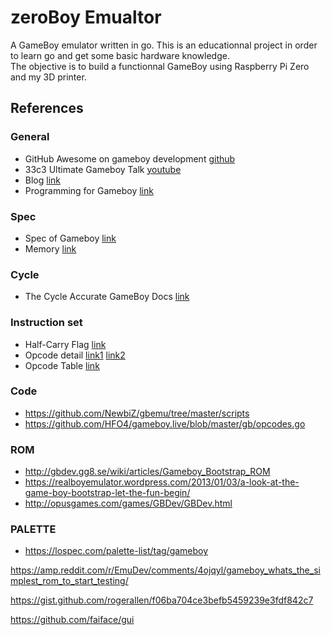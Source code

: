 #  zeroBoy Emualtor

A GameBoy emulator written in go. This is an educationnal project in order to learn go and get some basic hardware knowledge.  
The objective is to build a functionnal GameBoy using Raspberry Pi Zero and my 3D printer.

## References

### General
* GitHub Awesome on gameboy development [github](https://github.com/gbdev/awesome-gbdev)
* 33c3 Ultimate Gameboy Talk [youtube](https://www.youtube.com/watch?v=HyzD8pNlpwI)
* Blog [link](https://blog.rekawek.eu/2017/02/09/coffee-gb/)
* Programming for Gameboy [link](https://glitchcity.info/wiki/GB_Programming)

### Spec
* Spec of Gameboy [link](https://problemkaputt.de/pandocs.htm)
* Memory [link](http://gameboy.mongenel.com/dmg/asmmemmap.html)

### Cycle
* The Cycle Accurate GameBoy Docs [link](https://github.com/AntonioND/giibiiadvance/blob/master/docs/TCAGBD.pdf)

### Instruction set
* Half-Carry Flag [link](https://robdor.com/2016/08/10/gameboy-emulator-half-carry-flag/)
* Opcode detail [link1](http://devrs.com/gb/files/GBCPU_Instr.html) [link2](http://devrs.com/gb/files/opcodes.html)
* Opcode Table [link](http://www.pastraiser.com/cpu/gameboy/gameboy_opcodes.html)

### Code
* https://github.com/NewbiZ/gbemu/tree/master/scripts
* https://github.com/HFO4/gameboy.live/blob/master/gb/opcodes.go

### ROM
* http://gbdev.gg8.se/wiki/articles/Gameboy_Bootstrap_ROM
* https://realboyemulator.wordpress.com/2013/01/03/a-look-at-the-game-boy-bootstrap-let-the-fun-begin/
* http://opusgames.com/games/GBDev/GBDev.html


### PALETTE
* https://lospec.com/palette-list/tag/gameboy

https://amp.reddit.com/r/EmuDev/comments/4ojqyl/gameboy_whats_the_simplest_rom_to_start_testing/


https://gist.github.com/rogerallen/f06ba704ce3befb5459239e3fdf842c7

https://github.com/faiface/gui